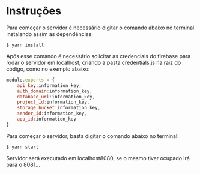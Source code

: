 # Instruções

Para começar o servidor é necessário digitar o comando abaixo no terminal instalando assim as dependências:
```
$ yarn install
```
Após esse comando é necessário solicitar as credenciais do firebase para rodar o servidor em localhost, criando a pasta credentials.js na raiz do código, como no exemplo abaixo:
```javascript
module.exports = {
	api_key:information_key,
	auth_domain:information_key,
	database_url:information_key,
	project_id:information_key,
	storage_bucket:information_key,
	sender_id:information_key,
	app_id:information_key
}
```
Para começar o servidor, basta digitar o comando abaixo no terminal:
```
$ yarn start
```
Servidor será executado em localhost8080, se o mesmo tiver ocupado irá para o 8081...

